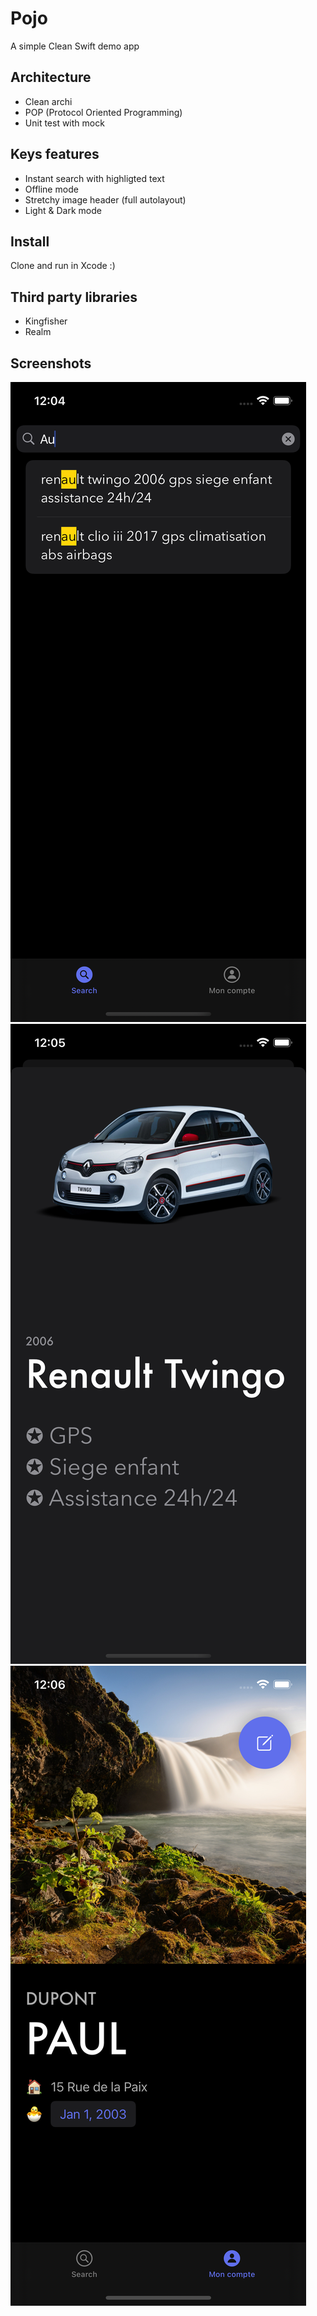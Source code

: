 # Pojo
A simple Clean Swift demo app

## Architecture
- Clean archi
- POP (Protocol Oriented Programming)
- Unit test with mock

## Keys features
- Instant search with highligted text
- Offline mode
- Stretchy image header (full autolayout)
- Light & Dark mode
  

## Install
Clone and run in Xcode :)

## Third party libraries
- Kingfisher
- Realm

## Screenshots
![image](https://raw.githubusercontent.com/kocoai/Pojo/main/Screenshot/1.png)
![image](https://raw.githubusercontent.com/kocoai/Pojo/main/Screenshot/2.png)
![image](https://raw.githubusercontent.com/kocoai/Pojo/main/Screenshot/3.png)
